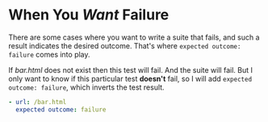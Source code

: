 # When You _Want_ Failure

There are some cases where you want to write a suite that fails, and such a result indicates the desired outcome. That's where `expected outcome: failure` comes into play.

If _bar.html_ does not exist then this test will fail. And the suite will fail. But I only want to know if this particular test **doesn't** fail, so I will add `expected outcome: failure`, which inverts the test result.

```yaml
- url: /bar.html
  expected outcome: failure
```

